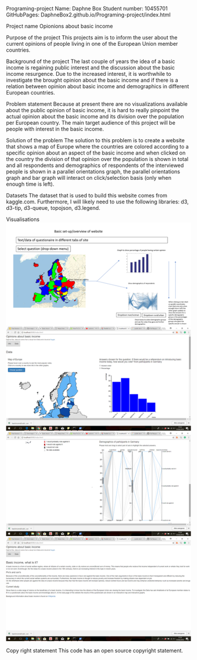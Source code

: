 Programing-project
Name: Daphne Box
Student number: 10455701 
GitHubPages: DaphneBox2.github.io/Programing-project/index.html

Project name
Opionions about basic income

Purpose of the project
This projects aim is to inform the user about the current opinions of people living in one of the European Union member countries.

Background of the project
The last couple of years the idea of a basic income is regaining public interest and the discussion about the basic income resurgence. Due to the increased interest, it is worthwhile to investigate the brought opinion about the basic income and if there is a relation between opinion about basic income and demographics in different European countries.

Problem statement
Because at present there are no visualizations available about the public opinion of basic income, it is hard to really pinpoint the actual opinion about the basic income and its division over the population per European country. The main target audience of this project will be people with interest in the basic income.

Solution of the problem
The solution to this problem is to create a website that shows a map of Europe where the countries are colored according to a specific opinion about an aspect of the basic income and when clicked on the country the division of that opinion over the population is shown in total and all respondents and demographics of respondents of the interviewed people is shown in a parallel orientations graph, the parallel orientations graph and bar graph will interact on click/selection basis (only when enough time is left).

Datasets
The dataset that is used to build this website comes from kaggle.com. Furthermore, I will likely need to use the following libraries: d3, d3-tip, d3-queue, topojson, d3.legend.

Visualisations
![](doc/basic_idea_webpage2.png)
![](doc/ScreenshotWebpage2.png)
![](doc/ScreenshotWebpage3.png)
![](doc/ScreenshotWebpage4.png)




Copy right statement
This code has an open source copyright statement.

